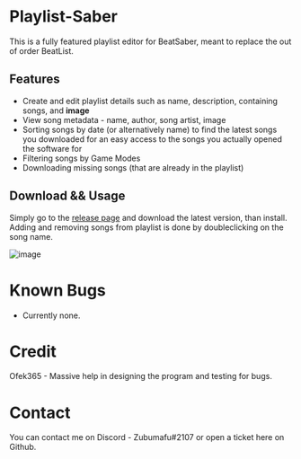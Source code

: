 # Playlist-Saber
This is a fully featured playlist editor for BeatSaber, meant to replace the out of order BeatList.

## Features

- Create and edit playlist details such as name, description, containing songs, and **image**
- View song metadata - name, author, song artist, image
- Sorting songs by date (or alternatively name) to find the latest songs you downloaded for an easy access to the songs you actually opened the software for
- Filtering songs by Game Modes
- Downloading missing songs (that are already in the playlist)


## Download && Usage
Simply go to the [release page](https://github.com/Zoobumafu/Playlist-Saber/releases) and download the latest version, than install.
Adding and removing songs from playlist is done by doubleclicking on the song name.

![image](https://user-images.githubusercontent.com/81674290/142729657-22febd94-2478-44bc-b086-3c49db89ae91.png)

# Known Bugs 
- Currently none.    
   
# Credit 

Ofek365 - Massive help in designing the program and testing for bugs.

# Contact
You can contact me on Discord - Zubumafu#2107 or open a ticket here on Github.
